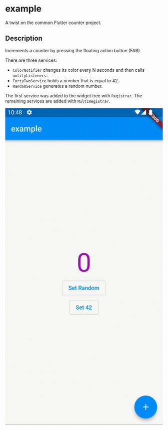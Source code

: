 # example

A twist on the common Flutter counter project. 

## Description

Increments a counter by pressing the floating action button (FAB).

There are three services:
- `ColorNotifier` changes its color every N seconds and then calls `notifyListeners`.
- `FortyTwoService` holds a number that is equal to 42.
- `RandomService` generates a random number.

The first service was added to the widget tree with `Registrar`. The remaining services are added with `MultiRegistrar`.

![example](https://github.com/buttonsrtoys/registrar/blob/main/example/example.gif)